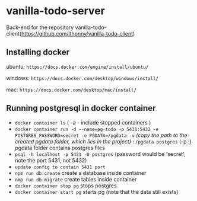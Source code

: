 # vanilla-todo-server
Back-end for the repository vanilla-todo-client(https://github.com/lthonny/vanilla-todo-client)

Installing docker
-------
ubuntu: `https://docs.docker.com/engine/install/ubuntu/`

windows: `https://docs.docker.com/desktop/windows/install/`

mac: `https://docs.docker.com/desktop/mac/install/`

Running postgresql in docker container
-------
- `docker container ls` ( -a - include stopped containers )
- `docker container run -d --name=pg-todo -p 5431:5432 -e POSTGRES_PASSWORD=secret -e PGDATA=/pgdata -v` _(copy the path to the created pgdata folder, which lies in the project)_ `:/pgdata postgres` (-p <host machine free port>:<container port>)
pgdata folder contains postgres files
- `psql -h localhost -p 5431 -U postgres` (password would be 'secret', note the port 5431, not 5432)
- `update config to contain 5431 port`
- `npm run db:create` create a database inside container 
- `nmp run db:migrate` create tables inside container
- `docker container stop pg` stops postgres
- `docker container start pg` starts pg (note that the data still exists)
  
  
